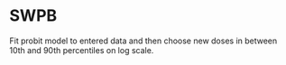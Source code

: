# SWPB
Fit probit model to entered data and then choose new doses in between 10th and 90th percentiles on log scale.
